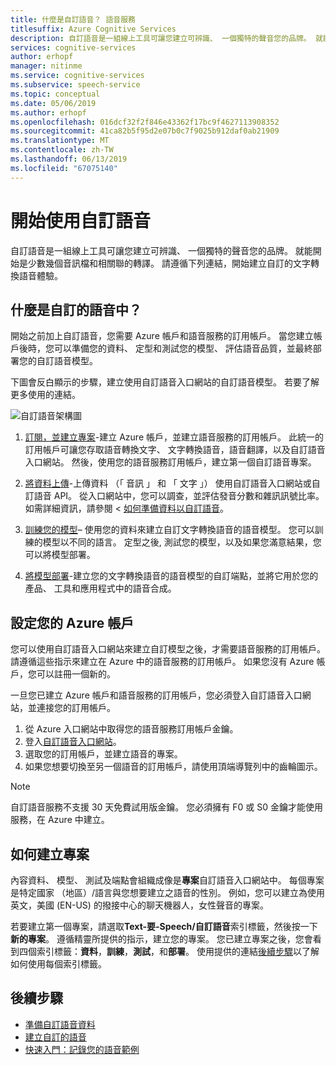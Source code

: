 ```yaml
---
title: 什麼是自訂語音？ 語音服務
titlesuffix: Azure Cognitive Services
description: 自訂語音是一組線上工具可讓您建立可辨識、 一個獨特的聲音您的品牌。 就能開始是少數幾個音訊檔和相關聯的轉譯。 請遵循下列連結，開始建立自訂的語音轉換文字體驗。
services: cognitive-services
author: erhopf
manager: nitinme
ms.service: cognitive-services
ms.subservice: speech-service
ms.topic: conceptual
ms.date: 05/06/2019
ms.author: erhopf
ms.openlocfilehash: 016dcf32f2f846e43362f17bc9f4627113908352
ms.sourcegitcommit: 41ca82b5f95d2e07b0c7f9025b912daf0ab21909
ms.translationtype: MT
ms.contentlocale: zh-TW
ms.lasthandoff: 06/13/2019
ms.locfileid: "67075140"
---
```

# <a name="get-started-with-custom-voice"></a>開始使用自訂語音

自訂語音是一組線上工具可讓您建立可辨識、 一個獨特的聲音您的品牌。 就能開始是少數幾個音訊檔和相關聯的轉譯。 請遵循下列連結，開始建立自訂的文字轉換語音體驗。

## <a name="whats-in-custom-voice"></a>什麼是自訂的語音中？

開始之前加上自訂語音，您需要 Azure 帳戶和語音服務的訂用帳戶。 當您建立帳戶後時，您可以準備您的資料、 定型和測試您的模型、 評估語音品質，並最終部署您的自訂語音模型。

下圖會反白顯示的步驟，建立使用自訂語音入口網站的自訂語音模型。 若要了解更多使用的連結。

![自訂語音架構圖](media/custom-voice/custom-voice-diagram.png)

1.  [訂閱，並建立專案](#set-up-your-azure-account)-建立 Azure 帳戶，並建立語音服務的訂用帳戶。 此統一的訂用帳戶可讓您存取語音轉換文字、 文字轉換語音，語音翻譯，以及自訂語音入口網站。 然後，使用您的語音服務訂用帳戶，建立第一個自訂語音專案。

2.  [將資料上傳](how-to-custom-voice-create-voice.md#upload-your-datasets)-上傳資料 （「 音訊 」 和 「 文字 」） 使用自訂語音入口網站或自訂語音 API。 從入口網站中，您可以調查，並評估發音分數和雜訊訊號比率。 如需詳細資訊，請參閱 <<c0> [ 如何準備資料以自訂語音](how-to-custom-voice-prepare-data.md)。

3.  [訓練您的模型](how-to-custom-voice-create-voice.md#build-your-custom-voice-model)– 使用您的資料來建立自訂文字轉換語音的語音模型。 您可以訓練的模型以不同的語言。 定型之後, 測試您的模型，以及如果您滿意結果，您可以將模型部署。

4.  [將模型部署](how-to-custom-voice-create-voice.md#create-and-use-a-custom-voice-endpoint)-建立您的文字轉換語音的語音模型的自訂端點，並將它用於您的產品、 工具和應用程式中的語音合成。

## <a name="set-up-your-azure-account"></a>設定您的 Azure 帳戶

您可以使用自訂語音入口網站來建立自訂模型之後，才需要語音服務的訂用帳戶。 請遵循這些指示來建立在 Azure 中的語音服務的訂用帳戶。 如果您沒有 Azure 帳戶，您可以註冊一個新的。  

一旦您已建立 Azure 帳戶和語音服務的訂用帳戶，您必須登入自訂語音入口網站，並連接您的訂用帳戶。

1. 從 Azure 入口網站中取得您的語音服務訂用帳戶金鑰。
2. 登入[自訂語音入口網站](https://aka.ms/custom-voice)。
3. 選取您的訂用帳戶，並建立語音的專案。
4. 如果您想要切換至另一個語音的訂用帳戶，請使用頂端導覽列中的齒輪圖示。

> [!NOTE]
> 自訂語音服務不支援 30 天免費試用版金鑰。 您必須擁有 F0 或 S0 金鑰才能使用服務，在 Azure 中建立。

## <a name="how-to-create-a-project"></a>如何建立專案

內容資料、 模型、 測試及端點會組織成像是**專案**自訂語音入口網站中。 每個專案是特定國家 （地區）/語言與您想要建立之語音的性別。 例如，您可以建立為使用英文，美國 (EN-US) 的撥接中心的聊天機器人，女性聲音的專案。

若要建立第一個專案，請選取**Text-要-Speech/自訂語音**索引標籤，然後按一下**新的專案**。 遵循精靈所提供的指示，建立您的專案。 您已建立專案之後，您會看到四個索引標籤：**資料**，**訓練**，**測試**，和**部署**。 使用提供的連結[後續步驟](#next-steps)以了解如何使用每個索引標籤。

## <a name="next-steps"></a>後續步驟

- [準備自訂語音資料](how-to-custom-voice.md)
- [建立自訂的語音](how-to-custom-voice-create-voice.md)
- [快速入門：記錄您的語音範例](record-custom-voice-samples.md)
